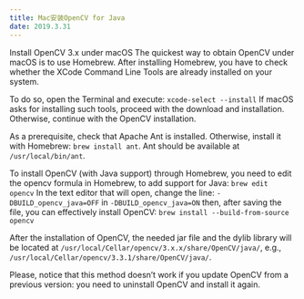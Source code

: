 ```yaml
---
title: Mac安装OpenCV for Java
date: 2019.3.31
---
```


Install OpenCV 3.x under macOS
The quickest way to obtain OpenCV under macOS is to use Homebrew. After installing Homebrew, you have to check whether the XCode Command Line Tools are already installed on your system.

To do so, open the Terminal and execute: `xcode-select --install` If macOS asks for installing such tools, proceed with the download and installation. Otherwise, continue with the OpenCV installation.

As a prerequisite, check that Apache Ant is installed. Otherwise, install it with Homebrew: `brew install ant`. Ant should be available at `/usr/local/bin/ant`.

To install OpenCV (with Java support) through Homebrew, you need to edit the opencv formula in Homebrew, to add support for Java: `brew edit opencv` In the text editor that will open, change the line: `-DBUILD_opencv_java=OFF` in `-DBUILD_opencv_java=ON` then, after saving the file, you can effectively install OpenCV: `brew install --build-from-source opencv`

After the installation of OpenCV, the needed jar file and the dylib library will be located at `/usr/local/Cellar/opencv/3.x.x/share/OpenCV/java/`, e.g., `/usr/local/Cellar/opencv/3.3.1/share/OpenCV/java/`.

Please, notice that this method doesn’t work if you update OpenCV from a previous version: you need to uninstall OpenCV and install it again.
